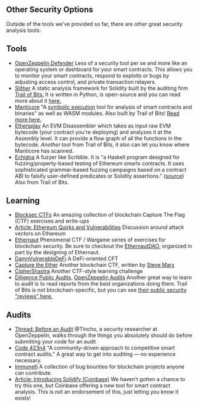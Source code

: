 ## Other Security Options

Outside of the tools we've provided so far, there are other great security analysis tools:

## Tools
- [OpenZeppelin Defender](https://openzeppelin.com/defender/) Less of a security tool per se and more like an operating system or dashboard for your smart contracts. This allows you to monitor your smart contracts, respond to exploits or bugs by adjusting access control, and private transaction relayers.
- [Slither](https://github.com/crytic/slither) A static analysis framework for Solidity built by the auditing firm [Trail of Bits.](https://www.trailofbits.com/) It is written in Python, is open-source and you can read more about it [here.](https://blog.trailofbits.com/2018/10/19/slither-a-solidity-static-analysis-framework/) 
- [Manticore](https://github.com/trailofbits/manticore) "A [symbolic execution](https://en.wikipedia.org/wiki/Symbolic_execution) tool for analysis of smart contracts and binaries" as well as WASM modules. Also built by Trail of Bits! [Read more here.](https://blog.trailofbits.com/2017/04/27/manticore-symbolic-execution-for-humans/)
- [Ethersplay](https://github.com/crytic/ethersplay) An EVM Disassembler which takes as input raw EVM bytecode (your contract you're deploying) and analyzes it at the Assembly level. It can provide a flow graph of all the functions in the bytecode. *Another* tool from Trail of Bits, it also can let you know where Manticore has scanned.
- [Echidna](https://github.com/crytic/echidna) A fuzzer like Scribble. It is "a Haskell program designed for fuzzing/property-based testing of Ethereum smarts contracts. It uses sophisticated grammar-based fuzzing campaigns based on a contract ABI to falsify user-defined predicates or Solidity assertions." ([source](https://github.com/crytic/echidna)) Also from Trail of Bits.

## Learning
- [Blocksec CTFs](https://github.com/openblocksec/blocksec-ctfs) An amazing collection of blockchain Capture The Flag (CTF) exercises and write-ups
- [Article: Ethereum Quirks and Vulnerabilities](https://swende.se/blog/Ethereum_quirks_and_vulns.html) Discussion around attack vectors on Ethereum
- [Ethernaut](https://ethernaut.openzeppelin.com/) Phenomenal CTF / Wargame series of exercises for blockchain security. Be sure to checkout the [EthernautDAO,](https://twitter.com/ethernautdao?lang=en) organized in part by the designing of Ethernaut.
- [DamnVulnerableDeFi](https://www.damnvulnerabledefi.xyz/) A DeFi-oriented CFT
- [Capture the Ether](https://capturetheether.com/) Another blockchain CTF, written by [Steve Marx](https://twitter.com/smarx)
- [CipherShastra](https://ciphershastra.com/) Another CTF-style learning challenge
- [Diligence Public Audits,](https://consensys.net/diligence/audits/) [OpenZeppelin Audits](https://blog.openzeppelin.com/security-audits/) Another great way to learn to audit is to read reports from the best organizations doing them. Trail of Bits is not blockchain-specific, but you can see [their public security "reviews" here.](https://github.com/trailofbits/publications#security-reviews)

## Audits
- [Thread: Before an Audit](https://mobile.twitter.com/tinchoabbate/status/1400170232904400897?s=20) @Tincho, a security researcher at OpenZeppelin, walks through the things you absolutely should do before submitting your code for an audit
- [Code 423n4](https://code423n4.com/) "A community-driven approach to competitive smart contract audits." A great way to get into auditing — no experience necessary.
- [Immunefi](https://immunefi.com/) A collection of bug bounties for blockchain projects anyone can contribute.
- [Article: Introducing Solidify (Coinbase)](https://web.archive.org/web/20210830084611/https://blog.coinbase.com/introducing-solidify-a-tool-to-automatically-detect-and-classify-smart-contract-security-risks-73a1338fdbbe) We haven't gotten a chance to try this one, but Coinbase offering a new tool for smart contract analysis. This is not an endorsement of this, just letting you know it exists!